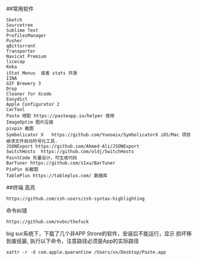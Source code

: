 ##常用软件
```
Sketch
Sourcetree
Sublime Text
ProfilesManager
Pusher
qBittorrent
Transporter
Navicat Premium
licecap
Keka
iStat Menus  或者 stats 开源
IINA
GIF Brewery 3
Drop
Cleaner for Xcode
Easydict
Apple Configurator 2
CarTool
Paste 搭配 https://pasteapp.io/helper 使用
ImageOptim 图片压缩
pixpin 截图
Symbolicator X   https://github.com/Yueoaix/SymbolicatorX iOS/Mac 项目崩溃文件自动符号化工具.
JSONExport https://github.com/Ahmed-Ali/JSONExport
SwitchHosts  https://github.com/oldj/SwitchHosts
PaintCode 矢量设计，可生成代码
BarTuner https://github.com/s1xu/BarTuner
PixPin 长截图
TablePlus https://tableplus.com/ 数据库
```


##终端
高亮
```
https://github.com/zsh-users/zsh-syntax-highlighting
```
命令纠错
```
https://github.com/nvbn/thefuck
```

big sur系统下，下载了几个非APP Strore的软件，安装后不能运行，显示 损坏移到废纸篓, 执行以下命令，注意路径必须是App的实际路径
```
xattr -r -d com.apple.quarantine /Users/xx/Desktop/Paste.app
```
